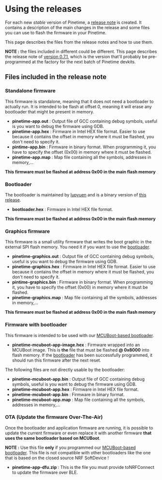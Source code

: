 # Using the releases
For each new *stable* version of Pinetime, a [release note](https://github.com/JF002/Pinetime/releases) is created. It contains a description of the main changes in the release and some files you can use to flash the firmware in your Pinetime.

This page describes the files from the release notes and how to use them.

**NOTE :** the files included in different could be different. This page describes the release note of [version 0.7.1](https://github.com/JF002/Pinetime/releases/tag/0.7.1), which is the version that'll probably be pre-programmed at the factory for the next batch of Pinetime devkits.

## Files included in the release note

### Standalone firmware
This firmware is standalone, meaning that it does not need a bootloader to actually run. It is intended to be flash at offset 0, meaning it will erase any bootloader that might be present in memory.

 - **pinetime-app.out** : Output file of GCC containing debug symbols, useful is you want to debug the firmware using GDB.
 - **pinetime-app.hex** : Firmware in Intel HEX file format. Easier to use because it contains the offset in memory where it must be flashed, you don't need to specify it.
 - **pintime-app.bin** : Firmware in binary format. When programming it, you have to specify the offset (0x00) in memory where it must be flashed.
 - **pinetime-app.map** : Map file containing all the symbols, addresses in memory,...
 
**This firmware must be flashed at address 0x00 in the main flash memory**

### Bootloader
The bootloader  is maintained by [lupyuen](https://github.com/lupyuen) and is a binary version of [this release](https://github.com/lupyuen/pinetime-rust-mynewt/releases/tag/v5.0.4).

 - **bootloader.hex** : Firmware in Intel HEX file format.
 
 **This firmware must be flashed at address 0x00 in the main flash memory**


### Graphics firmware 
This firmware is a small utility firmware that writes the boot graphic in the external SPI flash memory. You need it if you want to use the [bootloader](../bootloader/README.md).

 - **pinetime-graphics.out** : Output file of GCC containing debug symbols, useful is you want to debug the firmware using GDB.
 - **pinetime-graphics.hex** : Firmware in Intel HEX file format. Easier to use because it contains the offset in memory where it must be flashed, you don't need to specify it.
 - **pintime-graphics.bin** : Firmware in binary format. When programming it, you have to specify the offset (0x00) in memory where it must be flashed.
 - **pinetime-graphics.map** : Map file containing all the symbols, addresses in memory,...
 
**This firmware must be flashed at address 0x00 in the main flash memory**

### Firmware with bootloader
This firmware is intended to be used with our [MCUBoot-based bootloader](../bootloader/README.md).

 - **pinetime-mcuboot-app-image.hex** : Firmware wrapped into an MCUBoot image. This is **the** file that must be flashed **@ 0x8000** into flash memory. If the [bootloader](../bootloader/README.md) has been successfully programmed, it should run this firmware after the next reset.

The following files are not directly usable by the bootloader:

 - **pinetime-mcuboot-app.bin** : Output file of GCC containing debug symbols, useful is you want to debug the firmware using GDB.
 - **pinetime-mcuboot-app.hex** : Firmware in Intel HEX file format. 
 - **pinetime-mcuboot-app.bin** : Firmware in binary format. 
 - **pinetime-mcuboot-app.map** : Map file containing all the symbols, addresses in memory,...

### OTA (Update the firmware Over-The-Air)
Once the bootloader and application firmware are running, it is possible to update the current firmware or even replace it with another firmware **that uses the same bootloader based on MCUBoot**.

**NOTE :** Use this file **only** if you programmed our [MCUBoot-based bootloader](../bootloader/README.md). This file is not compatible with other bootloaders like the one that is based on the closed source NRF SoftDevice !

 - **pinetime-app-dfu.zip** : This is the file you must provide toNRFConnect to update the firmware over BLE.

